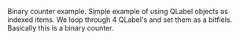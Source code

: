 Binary counter example.
Simple example of using QLabel objects as indexed items.
We loop through 4 QLabel's and set them as a bitfiels.
Basically this is a binary counter.
